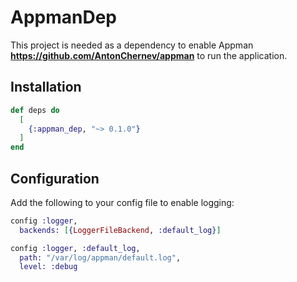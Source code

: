 # AppmanDep
This project is needed as a dependency to enable Appman **https://github.com/AntonChernev/appman** to run the application.

## Installation
```elixir
def deps do
  [
    {:appman_dep, "~> 0.1.0"}
  ]
end
```

## Configuration
Add the following to your config file to enable logging:
```elixir
config :logger,
  backends: [{LoggerFileBackend, :default_log}]

config :logger, :default_log,
  path: "/var/log/appman/default.log",
  level: :debug
```